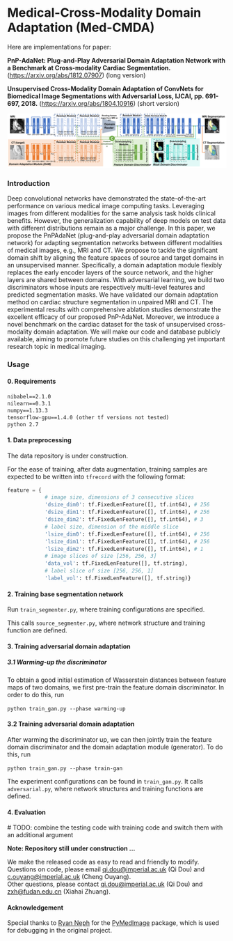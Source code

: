 # Medical-Cross-Modality Domain Adaptation (Med-CMDA)

Here are implementations for paper: <br />

**PnP-AdaNet: Plug-and-Play Adversarial Domain Adaptation Network with a Benchmark at Cross-modality Cardiac Segmentation.** (https://arxiv.org/abs/1812.07907) (long version)
 
**Unsupervised Cross-Modality Domain Adaptation of ConvNets for Biomedical Image Segmentations with Adversarial Loss, IJCAI, pp. 691-697, 2018.** (https://arxiv.org/abs/1804.10916) (short version)

![](assets/overview_new_v2.png)

### Introduction

Deep convolutional networks have demonstrated the state-of-the-art performance on various medical image computing tasks. Leveraging images from different modalities for the same analysis task holds clinical benefits. However, the generalization capability of deep models on test data with different distributions remain as a major challenge. In this paper, we propose the PnPAdaNet (plug-and-play adversarial domain adaptation network) for adapting segmentation networks between different modalities of medical images, e.g., MRI and CT. We propose to tackle the significant domain shift by aligning the feature spaces of source and target domains in an unsupervised manner. Specifically, a domain adaptation module flexibly replaces the early encoder layers of the source network, and the higher layers are shared between domains. With adversarial learning, we build two discriminators whose inputs are respectively multi-level features and predicted segmentation masks. We have validated our domain adaptation method on cardiac structure segmentation in unpaired MRI and CT. The experimental results with comprehensive ablation studies demonstrate the excellent efficacy of our proposed PnP-AdaNet. Moreover, we introduce a novel benchmark on the cardiac dataset for the task of unsupervised cross-modality domain adaptation. We will make our code and database publicly available, aiming to promote future studies on this challenging yet important research topic in medical imaging.

### Usage

#### 0. Requirements

```
nibabel==2.1.0
nilearn==0.3.1
numpy==1.13.3
tensorflow-gpu==1.4.0 (other tf versions not tested)
python 2.7
```

#### 1. Data preprocessing

The data repository is under construction.

For the ease of training, after data augmentation, training samples are expected to be written into `tfrecord` with the following format:
```python
feature = {
            # image size, dimensions of 3 consecutive slices
            'dsize_dim0': tf.FixedLenFeature([], tf.int64), # 256
            'dsize_dim1': tf.FixedLenFeature([], tf.int64), # 256
            'dsize_dim2': tf.FixedLenFeature([], tf.int64), # 3
            # label size, dimension of the middle slice
            'lsize_dim0': tf.FixedLenFeature([], tf.int64), # 256
            'lsize_dim1': tf.FixedLenFeature([], tf.int64), # 256
            'lsize_dim2': tf.FixedLenFeature([], tf.int64), # 1
            # image slices of size [256, 256, 3]
            'data_vol': tf.FixedLenFeature([], tf.string),
            # label slice of size [256, 256, 1]
            'label_vol': tf.FixedLenFeature([], tf.string)}
```

#### 2. Training base segmentation network

Run `train_segmenter.py`, where training configurations are specified.  

This calls `source_segmenter.py`, where network structure and training function are defined.

#### 3. Training adversarial domain adaptation

##### 3.1 Warming-up the discriminator

To obtain a good initial estimation of Wasserstein distances between feature maps of two domains, we first pre-train the feature domain discriminator. In order to do this, run

`python train_gan.py --phase warming-up`

#### 3.2 Training adversarial domain adaptation

After warming the discriminator up, we can then jointly train the feature domain discriminator and the domain adaptation module (generator). To do this, run

`python train_gan.py --phase train-gan`

The experiment configurations can be found in `train_gan.py`.  It calls `adversarial.py`, where network structures and training functions are defined.

#### 4. Evaluation

\# TODO: combine the testing code with training code and switch them with an additional argument

**Note: Repository still under construction ...**

We make the released code as easy to read and friendly to modify.
Questions on code, please email qi.dou@imperial.ac.uk (Qi Dou) and c.ouyang@imperial.ac.uk (Cheng Ouyang). <br />
Other questions, please contact qi.dou@imperial.ac.uk (Qi Dou) and zxh@fudan.edu.cn (Xiahai Zhuang).

#### Acknowledgement

Special thanks to [Ryan Neph](https://github.com/ryanneph) for the [PyMedImage](https://github.com/ryanneph/PyMedImage) package, which is used for debugging in the original project.

